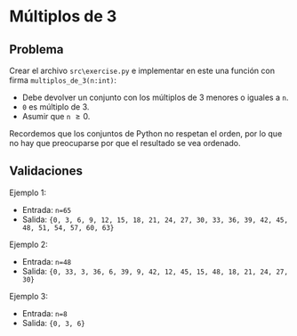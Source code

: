 Múltiplos de 3
================================================

Problema
--------

Crear el archivo `src\exercise.py` e implementar en este una función con firma `multiplos_de_3(n:int)`:

* Debe devolver un conjunto con los múltiplos de 3 menores o iguales a `n`.
* `0` es múltiplo de 3.
* Asumir que `n` $\geq 0$.

Recordemos que los conjuntos de Python no respetan el orden, por lo que no hay que preocuparse por que el resultado se vea ordenado.

Validaciones
------------

Ejemplo 1:
* Entrada: `n=65`
* Salida: `{0, 3, 6, 9, 12, 15, 18, 21, 24, 27, 30, 33, 36, 39, 42, 45, 48, 51, 54, 57, 60, 63}`

Ejemplo 2:
* Entrada: `n=48`
* Salida: `{0, 33, 3, 36, 6, 39, 9, 42, 12, 45, 15, 48, 18, 21, 24, 27, 30}`

Ejemplo 3:
* Entrada: `n=8`
* Salida: `{0, 3, 6}`
